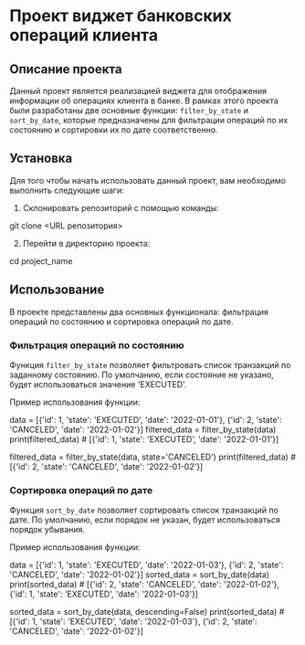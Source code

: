 # Проект виджет банковских операций клиента


## Описание проекта

Данный проект является реализацией виджета для отображения информации об операциях клиента в банке. В рамках этого проекта были разработаны две основные функции: `filter_by_state` и `sort_by_date`, которые предназначены для фильтрации операций по их состоянию и сортировки их по дате соответственно.

## Установка

Для того чтобы начать использовать данный проект, вам необходимо выполнить следующие шаги:

1. Склонировать репозиторий с помощью команды:

git clone <URL репозитория>

2. Перейти в директорию проекта:

cd project_name


## Использование

В проекте представлены два основных функционала: фильтрация операций по состоянию и сортировка операций по дате.

### Фильтрация операций по состоянию

Функция `filter_by_state` позволяет фильтровать список транзакций по заданному состоянию. По умолчанию, если состояние не указано, будет использоваться значение 'EXECUTED'.

Пример использования функции:

data = [{'id': 1, 'state': 'EXECUTED', 'date': '2022-01-01'}, {'id': 2, 'state': 'CANCELED', 'date': '2022-01-02'}]
filtered_data = filter_by_state(data)
print(filtered_data)  # [{'id': 1, 'state': 'EXECUTED', 'date': '2022-01-01'}]

filtered_data = filter_by_state(data, state='CANCELED')
print(filtered_data)  # [{'id': 2, 'state': 'CANCELED', 'date': '2022-01-02'}]


### Сортировка операций по дате

Функция `sort_by_date` позволяет сортировать список транзакций по дате. По умолчанию, если порядок не указан, будет использоваться порядок убывания.

Пример использования функции:

data = [{'id': 1, 'state': 'EXECUTED', 'date': '2022-01-03'}, {'id': 2, 'state': 'CANCELED', 'date': '2022-01-02'}]
sorted_data = sort_by_date(data)
print(sorted_data)  # [{'id': 2, 'state': 'CANCELED', 'date': '2022-01-02'}, {'id': 1, 'state': 'EXECUTED', 'date': '2022-01-03'}]

sorted_data = sort_by_date(data, descending=False)
print(sorted_data)  # [{'id': 1, 'state': 'EXECUTED', 'date': '2022-01-03'}, {'id': 2, 'state': 'CANCELED', 'date': '2022-01-02'}]
